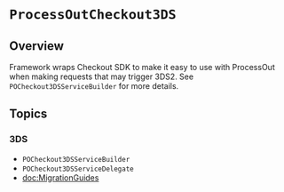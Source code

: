 # ``ProcessOutCheckout3DS``

## Overview

Framework wraps Checkout SDK to make it easy to use with ProcessOut when making requests that may trigger 3DS2. See
``POCheckout3DSServiceBuilder`` for more details.

## Topics

### 3DS

- ``POCheckout3DSServiceBuilder``
- ``POCheckout3DSServiceDelegate``
- <doc:MigrationGuides>
